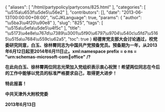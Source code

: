{
    "aliases": [
        "/html/partypolicy/partycons/825.html"
    ],
    "categories": [
        "\u515a\u653f\u5de5\u56e2"
    ],
    "contributors": [],
    "date": "2013-06-13T00:00:00+08:00",
    "isCJKLanguage": true,
    "params": {
        "author": "\u5ba3\u4f20\u90e8"
    },
    "slug": "825",
    "tags": [
        "\u515a\u5efa\u5de5\u4f5c"
    ],
    "title": "\u5173\u4e8e\u767d\u7389\u3001\u5f90\u6797\u9704\u540c\u5fd7\u5165\u515a\u7684\u559c\u62a5",
    "toc": true
}
**经德育党支部大会讨论通过，校党委研究同意，白玉、徐林霄同志为中国共产党预备党员。预备期为一年，从2013年6月12日起至2014年6月11日止。xml:namespace prefix = o ns = "urn:schemas-microsoft-com:office:office" /?**

**在此向白玉、徐林霄两位同志光荣加入党组织表示衷心祝贺！希望两位同志在今后的工作中能够以党员的标准严格要求自己，取得更大进步！** 

**特此报喜！**

**中共天津外大附校党委**

**2013年6月13日**

